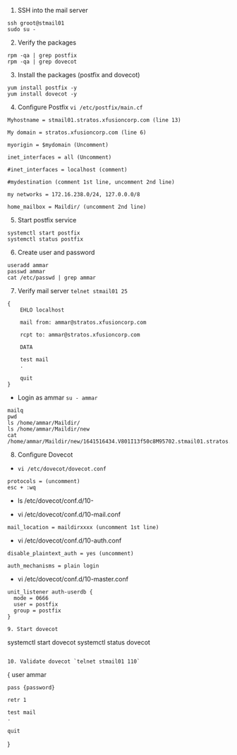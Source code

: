 1. SSH into the mail server
```
ssh groot@stmail01
sudo su -
```

2. Verify the packages
```
rpm -qa | grep postfix
rpm -qa | grep dovecot
```

3. Install the packages (postfix and dovecot)
```
yum install postfix -y
yum install dovecot -y
```

4. Configure Postfix `vi /etc/postfix/main.cf`
```
Myhostname = stmail01.stratos.xfusioncorp.com (line 13)

My domain = stratos.xfusioncorp.com (line 6)

myorigin = $mydomain (Uncomment)

inet_interfaces = all (Uncomment)

#inet_interfaces = localhost (comment)

#mydestination (comment 1st line, uncomment 2nd line)

my networks = 172.16.238.0/24, 127.0.0.0/8

home_mailbox = Maildir/ (uncomment 2nd line)
```

5. Start postfix service
```
systemctl start postfix
systemctl status postfix
```

6. Create user and password
```
useradd ammar
passwd ammar
cat /etc/passwd | grep ammar
```

7. Verify mail server `telnet stmail01 25`
```
{
    EHLO localhost

    mail from: ammar@stratos.xfusioncorp.com

    rcpt to: ammar@stratos.xfusioncorp.com

    DATA
    
    test mail
    .

    quit
}
```

  * Login as ammar `su - ammar`
  ```
  mailq
  pwd
  ls /home/ammar/Maildir/
  ls /home/ammar/Maildir/new
  cat /home/ammar/Maildir/new/1641516434.V801I13f50c8M95702.stmail01.stratos.xfusioncorp.com
  ```

8. Configure Dovecot 
  * `vi /etc/dovecot/dovecot.conf`
  ```
  protocols = (uncomment)
  esc + :wq
  ```

  * ls /etc/dovecot/conf.d/10-

  * vi /etc/dovecot/conf.d/10-mail.conf
  ```
  mail_location = maildirxxxx (uncomment 1st line)
  ```

  * vi /etc/dovecot/conf.d/10-auth.conf
  ```
  disable_plaintext_auth = yes (uncomment)

  auth_mechanisms = plain login
  ```

  * vi /etc/dovecot/conf.d/10-master.conf
  ```
  unit_listener auth-userdb {
    mode = 0666
    user = postfix
    group = postfix
  }

9. Start dovecot
```
systemctl start dovecot
systemctl status dovecot
```

10. Validate dovecot `telnet stmail01 110`
```
{
    user ammar

    pass {password}

    retr 1

    test mail 
    .

    quit
}
```